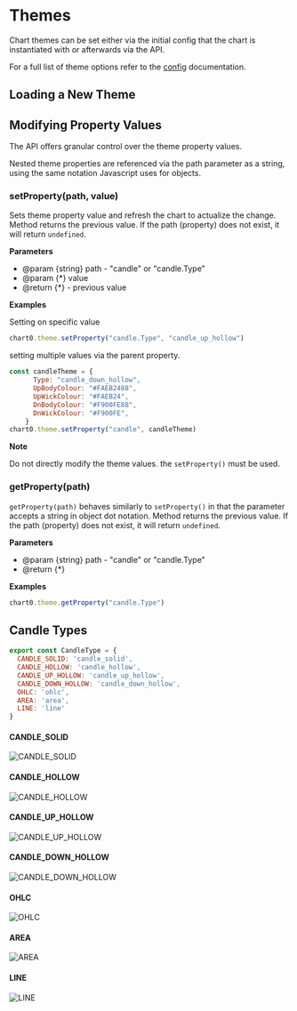 # Themes

Chart themes can be set either via the initial config that the chart is instantiated with or afterwards via the API.

For a full list of theme options refer to the [config](configuration.md) documentation.

## Loading a New Theme

## Modifying Property Values

The API offers granular control over the theme property values.

Nested theme properties are referenced via the path parameter as a string, using the same notation Javascript uses for objects.

### setProperty(path, value)

Sets theme property value and refresh the chart to actualize the change. Method returns the previous value. If the path (property) does not exist, it will return ``undefined``.

**Parameters**

* @param {string} path - "candle" or "candle.Type"
* @param {*} value
* @return {*} - previous value

**Examples**

Setting on specific value
```javascript
chart0.theme.setProperty("candle.Type", "candle_up_hollow")
```

setting multiple values via the parent property.
```javascript
const candleTheme = {
      Type: "candle_down_hollow",
      UpBodyColour: "#FAEB2488",
      UpWickColour: "#FAEB24",
      DnBodyColour: "#F900FE88",
      DnWickColour: "#F900FE",
    }
chart0.theme.setProperty("candle", candleTheme)
```

**Note**

Do not directly modify the theme values. the ``setProperty()`` must be used.

### getProperty(path)

``getProperty(path)`` behaves similarly to ``setProperty()`` in that the parameter accepts a string in object dot notation. Method returns the previous value. If the path (property) does not exist, it will return ``undefined``.

**Parameters**

* @param {string} path - "candle" or "candle.Type"
* @return {*}

**Examples**
```javascript
chart0.theme.getProperty("candle.Type")
```

## Candle Types

```javascript
export const CandleType = {
  CANDLE_SOLID: 'candle_solid',
  CANDLE_HOLLOW: 'candle_hollow',
  CANDLE_UP_HOLLOW: 'candle_up_hollow',
  CANDLE_DOWN_HOLLOW: 'candle_down_hollow',
  OHLC: 'ohlc',
  AREA: 'area',
  LINE: 'line'
}
```

#### CANDLE_SOLID
![CANDLE_SOLID](./assets/CANDLE_SOLID.png)
#### CANDLE_HOLLOW
![CANDLE_HOLLOW](./assets/CANDLE_HOLLOW.png)
#### CANDLE_UP_HOLLOW
![CANDLE_UP_HOLLOW](./assets/CANDLE_UP_HOLLOW.png)
#### CANDLE_DOWN_HOLLOW
![CANDLE_DOWN_HOLLOW](./assets/CANDLE_DOWN_HOLLOW.png)
#### OHLC
![OHLC](./assets/CANDLE_OHLC.png)
#### AREA
![AREA](./assets/CANDLE_AREA.png)
#### LINE
![LINE](./assets/CANDLE_LINE.png)
